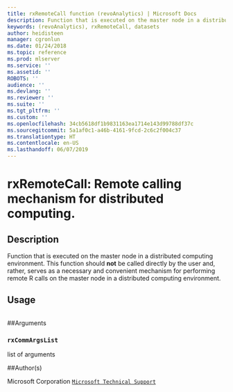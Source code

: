 ```yaml
---
title: rxRemoteCall function (revoAnalytics) | Microsoft Docs
description: Function that is executed on the master node in a distributed computing environment. This function should **not** be called directly by the user and, rather, serves as a necessary and convenient mechanism for performing remote R calls on the master node in a distributed computing environment.
keywords: (revoAnalytics), rxRemoteCall, datasets
author: heidisteen
manager: cgronlun
ms.date: 01/24/2018
ms.topic: reference
ms.prod: mlserver
ms.service: ''
ms.assetid: ''
ROBOTS: ''
audience: ''
ms.devlang: ''
ms.reviewer: ''
ms.suite: ''
ms.tgt_pltfrm: ''
ms.custom: ''
ms.openlocfilehash: 34cb5618df1b9831163ea1714e143d99788df37c
ms.sourcegitcommit: 5a1af0c1-a46b-4161-9fcd-2c6c2f004c37
ms.translationtype: HT
ms.contentlocale: en-US
ms.lasthandoff: 06/07/2019
---
```

 # <a name="rxremotecall--remote-calling-mechanism-for-distributed-computing"></a>rxRemoteCall:  Remote calling mechanism for distributed computing. 
 ## <a name="description"></a>Description
 Function that is executed on the master node in a distributed computing environment.
This function should **not** be called directly by the user and, rather, serves as a necessary and convenient mechanism for performing remote R calls on the master node in a distributed computing environment. 
 
 
 ## <a name="usage"></a>Usage

```   rxRemoteCall(rxCommArgsList = NULL) 
```
 
 ##Arguments

   
    
 ### `rxCommArgsList`
 list of arguments 
  
 
 
 ##Author(s)
 
Microsoft Corporation [`Microsoft Technical Support`](https://go.microsoft.com/fwlink/?LinkID=698556&clcid=0x409)

 
 
 
